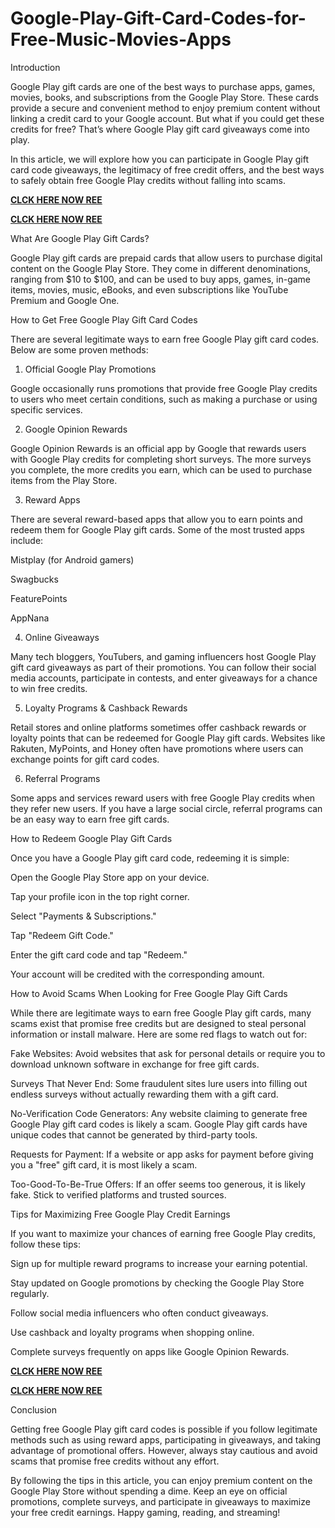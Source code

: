 # Google-Play-Gift-Card-Codes-for-Free-Music-Movies-Apps
Introduction

Google Play gift cards are one of the best ways to purchase apps, games, movies, books, and subscriptions from the Google Play Store. These cards provide a secure and convenient method to enjoy premium content without linking a credit card to your Google account. But what if you could get these credits for free? That’s where Google Play gift card giveaways come into play.

In this article, we will explore how you can participate in Google Play gift card code giveaways, the legitimacy of free credit offers, and the best ways to safely obtain free Google Play credits without falling into scams.

**[CLCK HERE NOW REE](https://tinyurl.com/google-paly-2025)**

**[CLCK HERE NOW REE](https://tinyurl.com/google-paly-2025)**

What Are Google Play Gift Cards?

Google Play gift cards are prepaid cards that allow users to purchase digital content on the Google Play Store. They come in different denominations, ranging from $10 to $100, and can be used to buy apps, games, in-game items, movies, music, eBooks, and even subscriptions like YouTube Premium and Google One.

How to Get Free Google Play Gift Card Codes

There are several legitimate ways to earn free Google Play gift card codes. Below are some proven methods:

1. Official Google Play Promotions

Google occasionally runs promotions that provide free Google Play credits to users who meet certain conditions, such as making a purchase or using specific services.

2. Google Opinion Rewards

Google Opinion Rewards is an official app by Google that rewards users with Google Play credits for completing short surveys. The more surveys you complete, the more credits you earn, which can be used to purchase items from the Play Store.

3. Reward Apps

There are several reward-based apps that allow you to earn points and redeem them for Google Play gift cards. Some of the most trusted apps include:

Mistplay (for Android gamers)

Swagbucks

FeaturePoints

AppNana

4. Online Giveaways

Many tech bloggers, YouTubers, and gaming influencers host Google Play gift card giveaways as part of their promotions. You can follow their social media accounts, participate in contests, and enter giveaways for a chance to win free credits.

5. Loyalty Programs & Cashback Rewards

Retail stores and online platforms sometimes offer cashback rewards or loyalty points that can be redeemed for Google Play gift cards. Websites like Rakuten, MyPoints, and Honey often have promotions where users can exchange points for gift card codes.

6. Referral Programs

Some apps and services reward users with free Google Play credits when they refer new users. If you have a large social circle, referral programs can be an easy way to earn free gift cards.

How to Redeem Google Play Gift Cards

Once you have a Google Play gift card code, redeeming it is simple:

Open the Google Play Store app on your device.

Tap your profile icon in the top right corner.

Select "Payments & Subscriptions."

Tap "Redeem Gift Code."

Enter the gift card code and tap "Redeem."

Your account will be credited with the corresponding amount.

How to Avoid Scams When Looking for Free Google Play Gift Cards

While there are legitimate ways to earn free Google Play gift cards, many scams exist that promise free credits but are designed to steal personal information or install malware. Here are some red flags to watch out for:

Fake Websites: Avoid websites that ask for personal details or require you to download unknown software in exchange for free gift cards.

Surveys That Never End: Some fraudulent sites lure users into filling out endless surveys without actually rewarding them with a gift card.

No-Verification Code Generators: Any website claiming to generate free Google Play gift card codes is likely a scam. Google Play gift cards have unique codes that cannot be generated by third-party tools.

Requests for Payment: If a website or app asks for payment before giving you a "free" gift card, it is most likely a scam.

Too-Good-To-Be-True Offers: If an offer seems too generous, it is likely fake. Stick to verified platforms and trusted sources.

Tips for Maximizing Free Google Play Credit Earnings

If you want to maximize your chances of earning free Google Play credits, follow these tips:

Sign up for multiple reward programs to increase your earning potential.

Stay updated on Google promotions by checking the Google Play Store regularly.

Follow social media influencers who often conduct giveaways.

Use cashback and loyalty programs when shopping online.

Complete surveys frequently on apps like Google Opinion Rewards.

**[CLCK HERE NOW REE](https://tinyurl.com/google-paly-2025)**

**[CLCK HERE NOW REE](https://tinyurl.com/google-paly-2025)**

Conclusion

Getting free Google Play gift card codes is possible if you follow legitimate methods such as using reward apps, participating in giveaways, and taking advantage of promotional offers. However, always stay cautious and avoid scams that promise free credits without any effort.

By following the tips in this article, you can enjoy premium content on the Google Play Store without spending a dime. Keep an eye on official promotions, complete surveys, and participate in giveaways to maximize your free credit earnings. Happy gaming, reading, and streaming!
